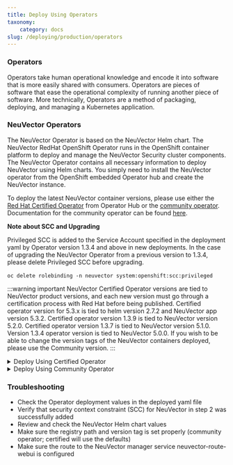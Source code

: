 ```yaml
---
title: Deploy Using Operators
taxonomy:
    category: docs
slug: /deploying/production/operators
---
```


### Operators

Operators take human operational knowledge and encode it into software that is more easily shared with consumers. Operators are pieces of software that ease the operational complexity of running another piece of software. More technically, Operators are a method of packaging, deploying, and managing a Kubernetes application.

### NeuVector Operators

The NeuVector Operator is based on the NeuVector Helm chart. The NeuVector RedHat OpenShift Operator runs in the OpenShift container platform to deploy and manage the NeuVector Security cluster components. The NeuVector Operator contains all necessary information to deploy NeuVector using Helm charts. You simply need to install the NeuVector operator from the OpenShift embedded Operator hub and create the NeuVector instance.

To deploy the latest NeuVector container versions, please use either the [Red Hat Certified Operator](https://catalog.redhat.com/software/operators/search?q=neuvector) from Operator Hub or the [community operator](https://github.com/redhat-openshift-ecosystem/community-operators-prod/tree/main/operators/neuvector-community-operator). Documentation for the community operator can be found [here](https://github.com/neuvector/neuvector-operator).

**Note about SCC and Upgrading**

Privileged SCC is added to the Service Account specified in the deployment yaml by Operator version 1.3.4 and above in new deployments. In the case of upgrading the NeuVector Operator from a previous version to 1.3.4, please delete Privileged SCC before upgrading.

```shell
oc delete rolebinding -n neuvector system:openshift:scc:privileged
```

:::warning important
NeuVector Certified Operator versions are tied to NeuVector product versions, and each new version must go through a certification process with Red Hat before being published. Certified operator version for 5.3.x is tied to helm version 2.7.2 and NeuVector app version 5.3.2. Certified operator version 1.3.9 is tied to NeuVector version 5.2.0. Certified operator version 1.3.7 is tied to NeuVector version 5.1.0. Version 1.3.4 operator version is tied to NeuVector 5.0.0. If you wish to be able to change the version tags of the NeuVector containers deployed, please use the Community version.
:::

<details>
<summary>Deploy Using Certified Operator</summary>
<div>

<p><strong>Deploy Using the Red Hat Certified Operator from Operator Hub</strong></p>

:::warning important
NeuVector Operator versions are tied to NeuVector product versions, and each new product version must go through a certification process with Red Hat before being published.
:::

<p><strong>Technical notes</strong></p>

+ NeuVector container images are pulled from registry.connect.redhat.com using the RedHat market place image pull secret.
+ The NeuVector manager UI is typically exposed via an OpenShift passthrough route on a domain. For example, on IBM Cloud neuvector-route-webui-neuvector.(cluster_name)-(random_hash)-0000.(region).containers.appdomain.cloud. It can also be exposed as the service neuvector-service-webui through a node port address or public IP.
+ OpenShift version >=4.6.

<ol>
<li>
Create the project neuvector.

```shell
oc new-project neuvector
```

</li>
<li>
Install the RedHat Certified Operator from the Operator Hub

+ In the OpenShift Console UI, navigate to OperatorHub
+ Search for NeuVector Operator and select the listing without community or marketplace badge
+ Click Install

</li>
<li>
Configure update channel

+ Current latest channel is beta, but may be moved to stable in the future
+ Select stable if available

</li>
<li>
Configure installation mode and installed namespace

+ Select specific namespace on the cluster
+ Select neuvector as installed namespace
+ Configure approval strategy

</li>
<li>Confirm Install</li>
<li>
Prepare the YAML configuration values for the NeuVector installation as shown in the sample screen shot below. The YAML presented in the OpenShift Console provides all available configuration options and their default values.

![](operator_cert.png)
</li>
<li>
When the operator is installed and ready for use, a NeuVector instance can be installed.

+ Click View operator (after the operator installation) or select the NeuVector Operator from the Installed operators view
+ Click Create instance
+ Select Configure via YAML View
+ Paste the prepared YAML configuration values
+ Click Create

</li>
<li>
Verify the installation of the NeuVector instance

+ Navigate to the Operator Details of the NeuVector Operator
+ Open the NeuVector tab
+ Select the neuvector-default instance
+ Open the Resources tab
+ Verify that resources are in status Created or Running

</li>
</ol>

After you have successfully deployed the NeuVector Platform to your cluster, login to the NeuVector console at https://neuvector-route-webui-neuvector.(OC_INGRESS).

+ Login with the initial username admin and password admin.
+ Accept the NeuVector end user license agreement.
+ Change the password of the admin user.

Optionally, you can also create additional users in the Settings -> Users & Roles menu.

Now you are ready to navigate the NeuVector console to start vulnerability scanning, observe running application pods, and apply security protections to containers.

<p><strong>Upgrading NeuVector</strong></p>

Upgrade the NeuVector version by updating the Operator version which is associated with the desired NeuVector version.

</div>
</details>
<details>
<summary>Deploy Using Community Operator</summary>
<div>

<p><strong>Deploy Using the NeuVector Community Operator from Operator Hub</strong></p>

<p><strong>Technical notes</strong></p>

+ NeuVector container images are pulled from Docker Hub from the NeuVector account. 
+ NeuVector manager UI is typically exposed via an OpenShift passthrough route on a domain. For example, on IBM Cloud neuvector-route-webui-neuvector.(cluster_name)-(random_hash)-0000.(region).containers.appdomain.cloud. It can also be exposed as the service neuvector-service-webui through a node port address or public IP.
+ OpenShift version 4.6+
+ It is recommendeded to review and modify the NeuVector installation configuration by modifying the yaml values before creating the NeuVector instance. Examples include imagePullSecrets name, tag version, ingress/console access, multi-cluster federation, persistent volume PVC etc. Please refer to the Helm instructions at https://github.com/neuvector/neuvector-helm for the values that can be modified during installation.

<ol>
<li>
Create the project neuvector

```shell
oc new-project neuvector
```

</li>
<li>
Install the NeuVector Community Operator from the Operator Hub

+ In the OpenShift Console UI, navigate to OperatorHub
+ Search for NeuVector Operator and select the listing with the community badge
+ Click Install
+ Configure update channel. Current latest channel is beta, but may be moved to stable in the future. Select stable if available.
+ Configure installation mode and installed namespace
+ Select specific namespace on the cluster
+ Select neuvector as installed namespace
+ Configure approval strategy
+ Confirm Install

</li>

<li>Download the Kubernetes secret manifest which contains the credentials to access the NeuVector container registry. Save the YAML manifest file to ./neuvector-secret-registry.yaml.</li>

<li>
Apply the Kubernetes secret manifest containing the registry credentials.

```shell
kubectl apply -n neuvector -f ./neuvector-secret-registry.yaml
```

</li>
<li>
Prepare the YAML configuration values for the NeuVector installation starting from the following YAML snippet. Be sure to specify the desired NeuVector version in the 'tag' value. Check the reference of values in the NeuVector Helm chart to get available configuration options. There are other possible Helm values which can be configured in the YAML, such as whether you will configure the cluster to allow multi-cluster management by exposing the Master (Federated Master) or remote (Federated Worker) services.

```yaml
apiVersion: apm.neuvector.com/v1alpha1
kind: Neuvector
metadata:
  name: neuvector-default
  namespace: neuvector
spec:
  openshift: true
  tag: 4.3.0
  registry: docker.io
  exporter:
    image:
      repository: prometheus-exporter
      tag: 0.9.0
  manager:
    enabled: true
    env:
      ssl: true
    image:
      repository: manager
    svc:
      type: ClusterIP
      route:
        enabled: true
        termination: passthrough
  enforcer:
    enabled: true
    image:
      repository: enforcer
  cve:
    updater:
      enabled: true
      image:
        repository: updater
        tag: latest
      schedule: 0 0 * * *
    scanner:
      enabled: true
      replicas: 3
      image:
        repository: scanner
        tag: latest
  controller:
    enabled: true
    image:
      repository: controller
    replicas: 3
```

</li>
<li>
When the operator is installed and ready for use, a NeuVector instance can be installed.

+ Click View operator (after the operator installation) or select the NeuVector Operator from the Installed operators view
+ Click Create instance
+ Select Configure via YAML View
+ Paste the prepared YAML configuration values
+ Click Create

</li>
<li>
Verify the installation of the NeuVector instance.

+ Navigate to the Operator Details of the NeuVector Operator
+ Open the NeuVector tab
+ Select the neuvector-default instance
+ Open the Resources tab
+ Verify that resources are in status Created or Running

</li>

<li>
After you have successfully deployed the NeuVector Platform to your cluster, login to the NeuVector console at https://neuvector-route-webui-neuvector.(INGRESS_DOMAIN).

+ Login with the initial username admin and password admin.
+ Accept the NeuVector end user license agreement.
+ Change the password of the admin user.
+ Optionally, you can also create additional users in the Settings -> Users & Roles menu.

</li>
</ol>

Now you are ready to navigate the NeuVector console to start vulnerability scanning, observe running application pods, and apply security protections to containers.

<p><strong>Upgrading NeuVector</strong></p>

<ol>
<li>
From Operators > Installed Operators > NeuVector Operator

![](1_Installed.png)
</li>

<li>
Click on NeuVector to list instances

![](2_Instance.png)
</li>

<li>
Click on YAML to edit parameters

![](3_YAML.png)
</li>

<li>
Update tag and click Save

![](4_tag_save.png)
</li>
</ol>
</div>
</details>

### Troubleshooting

+ Check the Operator deployment values in the deployed yaml file
+ Verify that security context constraint (SCC) for NeuVector in step 2 was successfully added
+ Review and check the NeuVector Helm chart values
+ Make sure the registry path and version tag is set properly (community operator; certified will use the defaults)
+ Make sure the route to the NeuVector manager service neuvector-route-webui is configured
